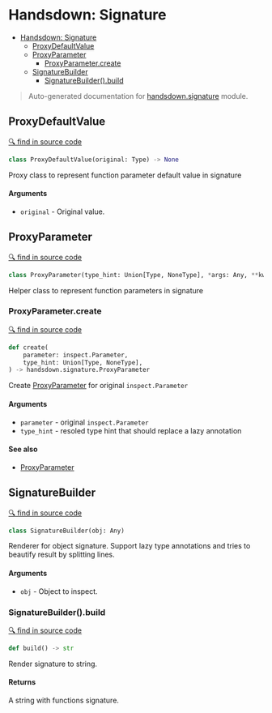 # Handsdown: Signature

- [Handsdown: Signature](#handsdown-signature)
  - [ProxyDefaultValue](#proxydefaultvalue)
  - [ProxyParameter](#proxyparameter)
    - [ProxyParameter.create](#proxyparametercreate)
  - [SignatureBuilder](#signaturebuilder)
    - [SignatureBuilder().build](#signaturebuilderbuild)

> Auto-generated documentation for [handsdown.signature](../handsdown/signature.py) module.

## ProxyDefaultValue

[🔍 find in source code](../handsdown/signature.py#L15)

```python
class ProxyDefaultValue(original: Type) -> None
```

Proxy class to represent function parameter default value in signature

#### Arguments

- `original` - Original value.

## ProxyParameter

[🔍 find in source code](../handsdown/signature.py#L39)

```python
class ProxyParameter(type_hint: Union[Type, NoneType], *args: Any, **kwargs: Any) -> None
```

Helper class to represent function parameters in signature

### ProxyParameter.create

[🔍 find in source code](../handsdown/signature.py#L57)

```python
def create(
    parameter: inspect.Parameter,
    type_hint: Union[Type, NoneType],
) -> handsdown.signature.ProxyParameter
```

Create [ProxyParameter](#proxyparameter) for original `inspect.Parameter`

#### Arguments

- `parameter` - original `inspect.Parameter`
- `type_hint` - resoled type hint that should replace a lazy annotation

#### See also

- [ProxyParameter](#proxyparameter)

## SignatureBuilder

[🔍 find in source code](../handsdown/signature.py#L78)

```python
class SignatureBuilder(obj: Any)
```

Renderer for object signature. Support lazy type annotations and tries
to beautify result by splitting lines.

#### Arguments

- `obj` - Object to inspect.

### SignatureBuilder().build

[🔍 find in source code](../handsdown/signature.py#L137)

```python
def build() -> str
```

Render signature to string.

#### Returns

A string with functions signature.
